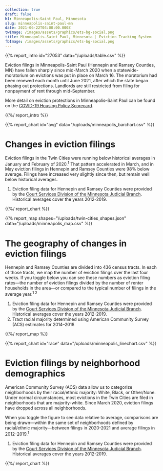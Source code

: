 ```yaml
---
collection: true
draft: false
h1: Minneapolis–Saint Paul, Minnesota
slug: minneapolis-saint-paul-mn
date: 2021-06-22T04:00:00.000Z
twImage: /images/assets/graphics/ets-bg-social.png
title: Minneapolis–Saint Paul, Minnesota | Eviction Tracking System
fbImage: /images/assets/graphics/ets-bg-social.png
---
```


{{% report_intro id="27053" data="/uploads/table.csv" %}}

Eviction filings in Minneapolis-Saint Paul (Hennepin and Ramsey Counties, MN) have fallen sharply since mid-March 2020 when a statewide-moratorium on evictions was put in place on March 16. The moratorium had been renewed each month until June 2021, after which the state began phasing out protections. Landlords are still restricted from filing for nonpayment of rent through mid-September. 

More detail on eviction protections in Minneapolis–Saint Paul can be found on the [COVID-19 Housing Policy Scorecard](https://evictionlab.org/covid-policy-scorecard/mn/).

{{%/ report_intro %}}



{{% report_chart id="avg" data="/uploads/minneapolis_barchart.csv" %}}







# Changes in eviction filings

Eviction filings in the Twin Cities were running below historical averages in January and February of 2020.<sup>1</sup> That pattern accelerated in March, and in May eviction filings in Hennepin and Ramsey Counties were 98% below average. Filings have increased very slightly since then, but remain well below historical averages.

1. Eviction filing data for Hennepin and Ramsey Counties were provided by the [Court Services Division of the Minnesota Judicial Branch](https://www.mncourts.gov/State-Court-Administrators-Office/Court-Services.aspx). Historical averages cover the years 2012-2019.







{{%/ report_chart %}}



{{% report_map shapes="/uploads/twin-cities_shapes.json" data="/uploads/minneapolis_map.csv" %}}













# The geography of changes in eviction filings

Hennepin and Ramsey Counties are divided into 436 census tracts. In each of those tracts, we map the number of eviction filings over the last four weeks. If you toggle below you can see these numbers as eviction filing rates—the number of eviction filings divided by the number of renter households in the area—or compared to the typical number of filings in the average year.<sup>1</sup> <sup>2</sup>

1. Eviction filing data for Hennepin and Ramsey Counties were provided by the [Court Services Division of the Minnesota Judicial Branch](https://www.mncourts.gov/State-Court-Administrators-Office/Court-Services.aspx). Historical averages cover the years 2012-2019.
2. Tract racial majority determined using American Community Survey (ACS) estimates for 2014–2018













{{%/ report_map %}}



{{% report_chart id="race" data="/uploads/minneapolis_linechart.csv" %}}











# Eviction filings by neighborhood demographics

American Community Survey (ACS) data allow us to categorize neighborhoods by their racial/ethnic majority: White, Black, or Other/None. Under normal circumstances, most evictions in the Twin Cities are filed in neighborhoods that are majority-white. Since March 2020, eviction filings have dropped across all neighborhoods.

When you toggle the figure to see data relative to average, comparisons are being drawn—within the same set of neighborhoods defined by racial/ethnic majority—between filings in 2020-2021 and average filings in 2012–2019.<sup>1</sup>

1. Eviction filing data for Hennepin and Ramsey Counties were provided by the [Court Services Division of the Minnesota Judicial Branch](https://www.mncourts.gov/State-Court-Administrators-Office/Court-Services.aspx). Historical averages cover the years 2012-2019.











{{%/ report_chart %}}